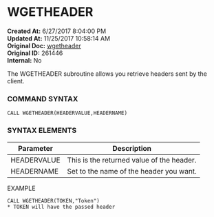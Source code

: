 # WGETHEADER 

**Created At:** 6/27/2017 8:04:00 PM  
**Updated At:** 11/25/2017 10:58:14 AM  
**Original Doc:** [wgetheader](https://docs.zumasys.com/36566-mv-connect-api/wgetheader)  
**Original ID:** 261446  
**Internal:** No  


The WGETHEADER subroutine allows you retrieve headers sent by the client.

### **COMMAND SYNTAX**

```
CALL WGETHEADER(HEADERVALUE,HEADERNAME)
```

### **SYNTAX ELEMENTS**


| Parameter | Description |
| --- | --- |
| HEADERVALUE | This is the returned value of the header. |
| HEADERNAME | Set to the name of the header you want. |


EXAMPLE

```
CALL WGETHEADER(TOKEN,"Token")
* TOKEN will have the passed header
```
